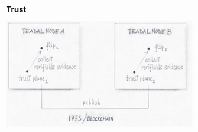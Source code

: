 Trust
-----


![Establishing trust in a Teadal federation.][trust.dia]




[trust.dia]: ./trust.png
